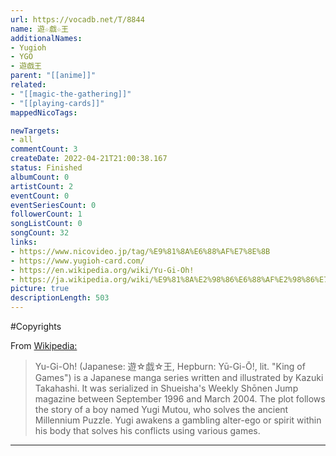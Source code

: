 ```yaml
---
url: https://vocadb.net/T/8844
name: 遊☆戯☆王
additionalNames: 
- Yugioh
- YGO
- 遊戯王
parent: "[[anime]]"
related:
- "[[magic-the-gathering]]"
- "[[playing-cards]]"
mappedNicoTags:

newTargets:
- all
commentCount: 3
createDate: 2022-04-21T21:00:38.167
status: Finished
albumCount: 0
artistCount: 2
eventCount: 0
eventSeriesCount: 0
followerCount: 1
songListCount: 0
songCount: 32
links: 
- https://www.nicovideo.jp/tag/%E9%81%8A%E6%88%AF%E7%8E%8B
- https://www.yugioh-card.com/
- https://en.wikipedia.org/wiki/Yu-Gi-Oh!
- https://ja.wikipedia.org/wiki/%E9%81%8A%E2%98%86%E6%88%AF%E2%98%86%E7%8E%8B
picture: true
descriptionLength: 503
---
```


#Copyrights

From [Wikipedia:](https://en.wikipedia.org/wiki/Yu-Gi-Oh!)
> Yu-Gi-Oh! (Japanese: 遊☆戯☆王, Hepburn: Yū-Gi-Ō!, lit. "King of Games") is a Japanese manga series written and illustrated by Kazuki Takahashi. It was serialized in Shueisha's Weekly Shōnen Jump magazine between September 1996 and March 2004. The plot follows the story of a boy named Yugi Mutou, who solves the ancient Millennium Puzzle. Yugi awakens a gambling alter-ego or spirit within his body that solves his conflicts using various games.

---

